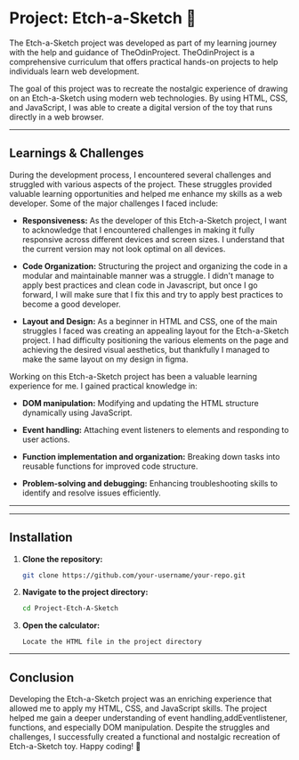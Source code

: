 # Project: Etch-a-Sketch 🌈
The Etch-a-Sketch project was developed as part of my learning journey with the help and guidance of TheOdinProject. TheOdinProject is a comprehensive curriculum that offers practical hands-on projects to help individuals learn web development.

The goal of this project was to recreate the nostalgic experience of drawing on an Etch-a-Sketch using modern web technologies. By using HTML, CSS, and JavaScript, I was able to create a digital version of the toy that runs directly in a web browser.

---
## Learnings & Challenges
During the development process, I encountered several challenges and struggled with various aspects of the project. These struggles provided valuable learning opportunities and helped me enhance my skills as a web developer. Some of the major challenges I faced include:

- **Responsiveness:** As the developer of this Etch-a-Sketch project, I want to acknowledge that I encountered challenges in making it fully responsive across different devices and screen sizes. I understand that the current version may not look optimal on all devices.

- **Code Organization:** Structuring the project and organizing the code in a modular and maintainable manner was a struggle. I didn't manage to apply best practices and clean code in Javascript, but once I go forward, I will make sure that I fix this and try to apply best practices to become a good developer.

- **Layout and Design:** As a beginner in HTML and CSS, one of the main struggles I faced was creating an appealing layout for the Etch-a-Sketch project. I had difficulty positioning the various elements on the page and achieving the desired visual aesthetics, but thankfully I managed to make the same layout on my design in figma.

Working on this Etch-a-Sketch project has been a valuable learning experience for me. I gained practical knowledge in:

- **DOM manipulation:** Modifying and updating the HTML structure dynamically using JavaScript.

- **Event handling:** Attaching event listeners to elements and responding to user actions.

- **Function implementation and organization:** Breaking down tasks into reusable functions for improved code structure.

- **Problem-solving and debugging:** Enhancing troubleshooting skills to identify and resolve issues efficiently.

---

---
## Installation
1. **Clone the repository:**

   ```bash
   git clone https://github.com/your-username/your-repo.git

2. **Navigate to the project directory:**
   
    ```bash
    cd Project-Etch-A-Sketch 
3. **Open the calculator:**
     ```
     Locate the HTML file in the project directory 
    ```
---

## Conclusion
Developing the Etch-a-Sketch project was an enriching experience that allowed me to apply my HTML, CSS, and JavaScript skills. The project helped me gain a deeper understanding of event handling,addEventlistener, functions, and especially DOM manipulation. Despite the struggles and challenges, I successfully created a functional and nostalgic recreation of Etch-a-Sketch toy. Happy coding! 🚀



